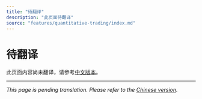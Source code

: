 ```yaml
---
title: "待翻译"
description: "此页面待翻译"
source: "features/quantitative-trading/index.md"
---
```


# 待翻译

此页面内容尚未翻译，请参考[中文版本](../../../zh/features/quantitative-trading/index.md)。

---

*This page is pending translation. Please refer to the [Chinese version](../../../zh/features/quantitative-trading/index.md).*
